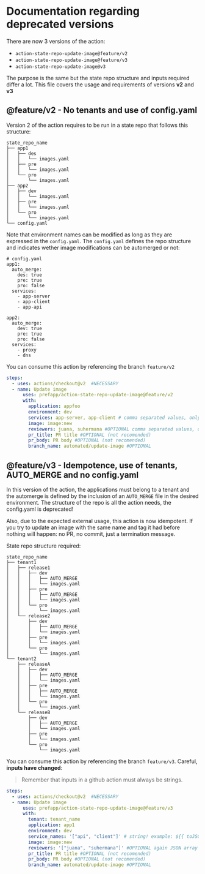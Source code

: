 # Documentation regarding deprecated versions

There are now 3 versions of the action: 
  - `action-state-repo-update-image@feature/v2`
  - `action-state-repo-update-image@feature/v3`
  - `action-state-repo-update-image@v3`
 
 The purpose is the same but the state repo structure and inputs required differ a lot.
 This file covers the usage and requirements of versions **v2** and **v3**

## @feature/v2 - No tenants and use of config.yaml
Version 2 of the action requires to be run in a state repo that follows this structure:
```
state_repo_name
├── app1
│   ├── des
│   │   └── images.yaml
│   ├── pre
│   │   └── images.yaml
│   └── pro
│       └── images.yaml
├── app2
│   ├── dev
│   │   └── images.yaml
│   ├── pre
│   │   └── images.yaml
│   └── pro
│       └── images.yaml
└── config.yaml

```

Note that environment names can be modified as long as they are expressed in the `config.yaml`. The `config.yaml` defines the repo structure and indicates wether image modifications can be automerged or not:

```
# config.yaml
app1:
  auto_merge:
    des: true
    pre: true
    pro: false
  services:
    - app-server
    - app-client
    - app-api

app2:
  auto_merge:
    dev: true
    pre: true
    pro: false
  services:
    - proxy
    - dns

```

You can consume this action by referencing the branch `feature/v2`

```yaml
steps:
  - uses: actions/checkout@v2  #NECESSARY
  - name: Update image  
      uses: prefapp/action-state-repo-update-image@feature/v2
      with:
        application: appfoo
        environment: dev
        services: app-server, app-client # comma separated values, only 1 is needed
        image: image:new
        reviewers: juana, suhermana #OPTIONAL comma separated values, only 1 is needed
        pr_title: PR title #OPTIONAL (not recomended) 
        pr_body: PR body #OPTIONAL (not recomended) 
        branch_name: automated/update-image #OPTIONAL
```

## @feature/v3 - Idempotence, use of tenants, AUTO_MERGE and no config.yaml

In this version of the action, the applications must belong to a tenant and the automerge is defined
by the inclusion of an `AUTO_MERGE` file in the desired environment. The structure of the repo is all the action needs, the config.yaml is deprecated!

Also, due to the expected external usage, this action is now idempotent. If you try to update an image with the same name and tag it had before nothing will happen: no PR, no commit, just a termination message.

State repo structure required:
```
state_repo_name
├── tenant1
│   ├── release1
│   │   ├── dev
│   │   │   ├── AUTO_MERGE
│   │   │   └── images.yaml
│   │   ├── pre
│   │   │   ├── AUTO_MERGE
│   │   │   └── images.yaml
│   │   └── pro
│   │       └── images.yaml
│   └── release2
│       ├── dev
│       │   ├── AUTO_MERGE
│       │   └── images.yaml
│       ├── pre
│       │   └── images.yaml
│       └── pro
│           └── images.yaml
└── tenant2
    ├── releaseA
    │   ├── dev
    │   │   ├── AUTO_MERGE
    │   │   └── images.yaml
    │   ├── pre
    │   │   ├── AUTO_MERGE
    │   │   └── images.yaml
    │   └── pro
    │       └── images.yaml
    └── releaseB
        ├── dev
        │   ├── AUTO_MERGE
        │   └── images.yaml
        ├── pre
        │   └── images.yaml
        └── pro
            └── images.yaml
```


You can consume this action by referencing the branch `feature/v3`. Careful, **inputs have changed**:
> Remember that inputs in a github action must always be strings.

```yaml
steps:
  - uses: actions/checkout@v2  #NECESSARY
  - name: Update image  
      uses: prefapp/action-state-repo-update-image@feature/v3
      with:
        tenant: tenant_name
        application: app1
        environment: dev
        service_names: '["api", "client"]' # string! example: ${{ toJSON(github.event.client_payload.service_names) }}
        image: image:new
        reviewers: '["juana", "suhermana"]' #OPTIONAL again JSON array
        pr_title: PR title #OPTIONAL (not recomended) 
        pr_body: PR body #OPTIONAL (not recomended) 
        branch_name: automated/update-image #OPTIONAL
```